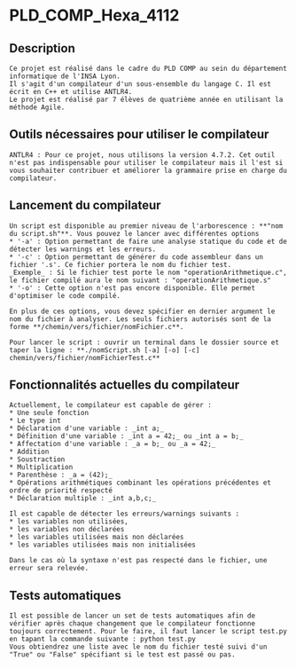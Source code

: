 # PLD_COMP_Hexa_4112

## Description

    Ce projet est réalisé dans le cadre du PLD COMP au sein du département informatique de l'INSA Lyon. 
    Il s'agit d'un compilateur d'un sous-ensemble du langage C. Il est écrit en C++ et utilise ANTLR4.
    Le projet est réalisé par 7 élèves de quatrième année en utilisant la méthode Agile.

## Outils nécessaires pour utiliser le compilateur

    ANTLR4 : Pour ce projet, nous utilisons la version 4.7.2. Cet outil n'est pas indispensable pour utiliser le compilateur mais il l'est si vous souhaiter contribuer et améliorer la grammaire prise en charge du compilateur.

## Lancement du compilateur

    Un script est disponible au premier niveau de l'arborescence : **"nom du script.sh"**. Vous pouvez le lancer avec différentes options
    * '-a' : Option permettant de faire une analyse statique du code et de détecter les warnings et les erreurs.
    * '-c' : Option permettant de générer du code assembleur dans un fichier '.s'. Ce fichier portera le nom du fichier test. 
    _Exemple_ : Si le fichier test porte le nom "operationArithmetique.c", le fichier compilé aura le nom suivant : "operationArithmetique.s"
    * '-o' : Cette option n'est pas encore disponible. Elle permet d'optimiser le code compilé.
    
    En plus de ces options, vous devez spécifier en dernier argument le nom du fichier à analyser. Les seuls fichiers autorisés sont de la forme **/chemin/vers/fichier/nomFichier.c**. 
    
    Pour lancer le script : ouvrir un terminal dans le dossier source et taper la ligne : **./nomScript.sh [-a] [-o] [-c] chemin/vers/fichier/nomFichierTest.c**
    
## Fonctionnalités actuelles du compilateur

    Actuellement, le compilateur est capable de gérer :
    * Une seule fonction
    * Le type int
    * Déclaration d'une variable : _int a;_
    * Définition d'une variable : _int a = 42;_ ou _int a = b;_
    * Affectation d'une variable : _a = b;_ ou _a = 42;_
    * Addition
    * Soustraction
    * Multiplication
    * Parenthèse : _a = (42);_
    * Opérations arithmétiques combinant les opérations précédentes et ordre de priorité respecté
    * Déclaration multiple : _int a,b,c;_
    
    Il est capable de détecter les erreurs/warnings suivants :
    * les variables non utilisées, 
    * les variables non déclarées
    * les variables utilisées mais non déclarées 
    * les variables utilisées mais non initialisées
    
    Dans le cas où la syntaxe n'est pas respecté dans le fichier, une erreur sera relevée.
    
## Tests automatiques

    Il est possible de lancer un set de tests automatiques afin de vérifier après chaque changement que le compilateur fonctionne toujours correctement. Pour le faire, il faut lancer le script test.py en tapant la commande suivante : python test.py 
    Vous obtiendrez une liste avec le nom du fichier testé suivi d'un "True" ou "False" spécifiant si le test est passé ou pas.

